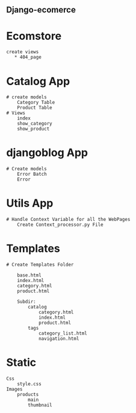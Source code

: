 
## Django-ecomerce

# Ecomstore
    create views
       * 404_page

# Catalog App
    # create models
        Category Table
        Product Table
    # Views
        index
        show_category
        show_product

# djangoblog App
    # Create models
        Error Batch
        Error

# Utils App
    # Handle Context Variable for all the WebPages
        Create Context_processor.py File



# Templates
    # Create Templates Folder
    
        base.html
        index.html
        category.html
        product.html

        Subdir:
            catalog
                category.html
                index.html
                product.html
            tags
                category_list.html
                navigation.html
            

# Static
    Css
        style.css
    Images
        products
            main
            thumbnail


    
        
